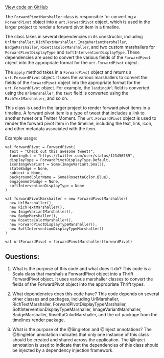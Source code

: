 [View code on GitHub](https://github.com/misbahsy/the-algorithm/product-mixer/core/src/main/scala/com/twitter/product_mixer/core/functional_component/marshaller/response/urt/item/forward_pivot/ForwardPivotMarshaller.scala)

The `ForwardPivotMarshaller` class is responsible for converting a `ForwardPivot` object into a `urt.ForwardPivot` object, which is used in the larger project to render a forward pivot item in a timeline. 

The class takes in several dependencies in its constructor, including `UrlMarshaller`, `RichTextMarshaller`, `ImageVariantMarshaller`, `BadgeMarshaller`, `RosettaColorMarshaller`, and two custom marshallers for `ForwardPivotDisplayType` and `SoftInterventionDisplayType`. These dependencies are used to convert the various fields of the `ForwardPivot` object into the appropriate format for the `urt.ForwardPivot` object.

The `apply` method takes in a `ForwardPivot` object and returns a `urt.ForwardPivot` object. It uses the various marshallers to convert the fields of the `ForwardPivot` object into the appropriate format for the `urt.ForwardPivot` object. For example, the `landingUrl` field is converted using the `UrlMarshaller`, the `text` field is converted using the `RichTextMarshaller`, and so on.

This class is used in the larger project to render forward pivot items in a timeline. A forward pivot item is a type of tweet that includes a link to another tweet or a Twitter Moment. The `urt.ForwardPivot` object is used to render the forward pivot item in the timeline, including the text, link, icon, and other metadata associated with the item.

Example usage:

```
val forwardPivot = ForwardPivot(
  text = "Check out this awesome tweet!",
  landingUrl = "https://twitter.com/user/status/123456789",
  displayType = ForwardPivotDisplayType.Default,
  iconImageVariant = Some(ImageVariant.Small),
  stateBadge = None,
  subtext = None,
  backgroundColorName = Some(RosettaColor.Blue),
  engagementNudge = None,
  softInterventionDisplayType = None
)

val forwardPivotMarshaller = new ForwardPivotMarshaller(
  new UrlMarshaller(),
  new RichTextMarshaller(),
  new ImageVariantMarshaller(),
  new BadgeMarshaller(),
  new RosettaColorMarshaller(),
  new ForwardPivotDisplayTypeMarshaller(),
  new SoftInterventionDisplayTypeMarshaller()
)

val urtForwardPivot = forwardPivotMarshaller(forwardPivot)
```
## Questions: 
 1. What is the purpose of this code and what does it do?
   This code is a Scala class that marshals a ForwardPivot object into a Thrift ForwardPivot object. It uses various marshaller classes to convert the fields of the ForwardPivot object into the appropriate Thrift types.

2. What dependencies does this code have?
   This code depends on several other classes and packages, including UrlMarshaller, RichTextMarshaller, ForwardPivotDisplayTypeMarshaller, SoftInterventionDisplayTypeMarshaller, ImageVariantMarshaller, BadgeMarshaller, RosettaColorMarshaller, and the urt package from the timelines.render package.

3. What is the purpose of the @Singleton and @Inject annotations?
   The @Singleton annotation indicates that only one instance of this class should be created and shared across the application. The @Inject annotation is used to indicate that the dependencies of this class should be injected by a dependency injection framework.